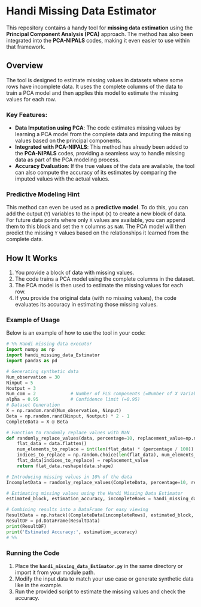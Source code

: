 # Handi Missing Data Estimator

This repository contains a handy tool for **missing data estimation** using the **Principal Component Analysis (PCA)** approach. The method has also been integrated into the **PCA-NIPALS** codes, making it even easier to use within that framework.

## Overview

The tool is designed to estimate missing values in datasets where some rows have incomplete data. It uses the complete columns of the data to train a PCA model and then applies this model to estimate the missing values for each row. 

### Key Features:
- **Data Imputation using PCA**: The code estimates missing values by learning a PCA model from the complete data and imputing the missing values based on the principal components.
- **Integrated with PCA-NIPALS**: This method has already been added to the **PCA-NIPALS** codes, providing a seamless way to handle missing data as part of the PCA modeling process.
- **Accuracy Evaluation**: If the true values of the data are available, the tool can also compute the accuracy of its estimates by comparing the imputed values with the actual values.
  
### Predictive Modeling Hint

This method can even be used as a **predictive model**. To do this, you can add the output (`Y`) variables to the input (`X`) to create a new block of data. For future data points where only `X` values are available, you can append them to this block and set the `Y` columns as `NaN`. The PCA model will then predict the missing `Y` values based on the relationships it learned from the complete data.

## How It Works

1. You provide a block of data with missing values.
2. The code trains a PCA model using the complete columns in the dataset.
3. The PCA model is then used to estimate the missing values for each row.
4. If you provide the original data (with no missing values), the code evaluates its accuracy in estimating those missing values.

### Example of Usage

Below is an example of how to use the tool in your code:

```python
# %% Handi missing data executor
import numpy as np
import handi_missing_data_Estimator
import pandas as pd

# Generating synthetic data
Num_observation = 30
Ninput = 5
Noutput = 3
Num_com = 2             # Number of PLS components (=Number of X Variables)
alpha = 0.95            # Confidence limit (=0.95)
# Dataset Generation
X = np.random.rand(Num_observation, Ninput)
Beta = np.random.rand(Ninput, Noutput) * 2 - 1
CompleteData = X @ Beta

# Function to randomly replace values with NaN
def randomly_replace_values(data, percentage=10, replacement_value=np.nan):
    flat_data = data.flatten()
    num_elements_to_replace = int(len(flat_data) * (percentage / 100))
    indices_to_replace = np.random.choice(len(flat_data), num_elements_to_replace, replace=False)
    flat_data[indices_to_replace] = replacement_value
    return flat_data.reshape(data.shape)

# Introducing missing values in 10% of the data
IncompletData = randomly_replace_values(CompleteData, percentage=10, replacement_value=np.nan)

# Estimating missing values using the Handi Missing Data Estimator
estimated_block, estimation_accuracy, incompleteRows = handi_missing_data_Estimator.estimate_missing_data(IncompletData, CompleteData)

# Combining results into a DataFrame for easy viewing
ResultData = np.hstack((CompleteData[incompleteRows], estimated_block, estimation_accuracy))
ResultDF = pd.DataFrame(ResultData)
print(ResultDF)
print('Estimated Accuracy:', estimation_accuracy)
# %%
```

### Running the Code

1. Place the **`handi_missing_data_Estimator.py`** in the same directory or import it from your module path.
2. Modify the input data to match your use case or generate synthetic data like in the example.
3. Run the provided script to estimate the missing values and check the accuracy.
